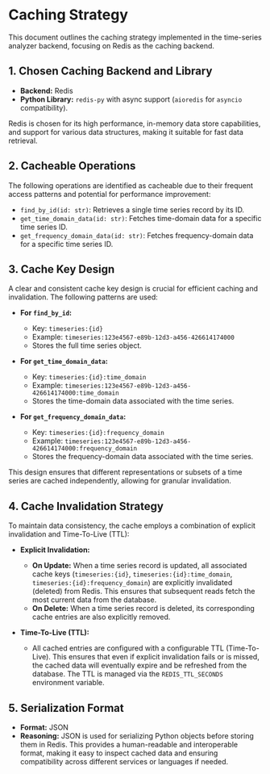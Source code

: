 # Caching Strategy

This document outlines the caching strategy implemented in the time-series analyzer backend, focusing on Redis as the caching backend.

## 1. Chosen Caching Backend and Library

*   **Backend:** Redis
*   **Python Library:** `redis-py` with async support (`aioredis` for `asyncio` compatibility).

Redis is chosen for its high performance, in-memory data store capabilities, and support for various data structures, making it suitable for fast data retrieval.

## 2. Cacheable Operations

The following operations are identified as cacheable due to their frequent access patterns and potential for performance improvement:

*   `find_by_id(id: str)`: Retrieves a single time series record by its ID.
*   `get_time_domain_data(id: str)`: Fetches time-domain data for a specific time series ID.
*   `get_frequency_domain_data(id: str)`: Fetches frequency-domain data for a specific time series ID.

## 3. Cache Key Design

A clear and consistent cache key design is crucial for efficient caching and invalidation. The following patterns are used:

*   **For `find_by_id`:**
    *   Key: `timeseries:{id}`
    *   Example: `timeseries:123e4567-e89b-12d3-a456-426614174000`
    *   Stores the full time series object.

*   **For `get_time_domain_data`:**
    *   Key: `timeseries:{id}:time_domain`
    *   Example: `timeseries:123e4567-e89b-12d3-a456-426614174000:time_domain`
    *   Stores the time-domain data associated with the time series.

*   **For `get_frequency_domain_data`:**
    *   Key: `timeseries:{id}:frequency_domain`
    *   Example: `timeseries:123e4567-e89b-12d3-a456-426614174000:frequency_domain`
    *   Stores the frequency-domain data associated with the time series.

This design ensures that different representations or subsets of a time series are cached independently, allowing for granular invalidation.

## 4. Cache Invalidation Strategy

To maintain data consistency, the cache employs a combination of explicit invalidation and Time-To-Live (TTL):

*   **Explicit Invalidation:**
    *   **On Update:** When a time series record is updated, all associated cache keys (`timeseries:{id}`, `timeseries:{id}:time_domain`, `timeseries:{id}:frequency_domain`) are explicitly invalidated (deleted) from Redis. This ensures that subsequent reads fetch the most current data from the database.
    *   **On Delete:** When a time series record is deleted, its corresponding cache entries are also explicitly removed.

*   **Time-To-Live (TTL):**
    *   All cached entries are configured with a configurable TTL (Time-To-Live). This ensures that even if explicit invalidation fails or is missed, the cached data will eventually expire and be refreshed from the database. The TTL is managed via the `REDIS_TTL_SECONDS` environment variable.

## 5. Serialization Format

*   **Format:** JSON
*   **Reasoning:** JSON is used for serializing Python objects before storing them in Redis. This provides a human-readable and interoperable format, making it easy to inspect cached data and ensuring compatibility across different services or languages if needed.